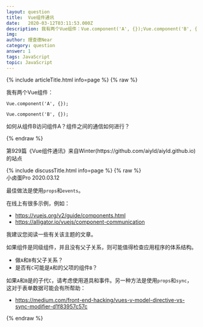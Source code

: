 ```yaml
---
layout: question
title:  Vue组件通讯
date:   2020-03-12T03:11:53.000Z
description: 我有两个Vue组件：Vue.component('A', {});Vue.component('B', {});如何从组件B访问组件A？组件...
img: 
author: 理查德Near
category: question
answer: 1
tags: JavaScript
topic: JavaScript
---
```

<div class="article-root">
  <div class="article">
    {% include articleTitle.html info=page %}
    {% raw %}
    <div class="article-content"><p><font style="vertical-align: inherit;"><font style="vertical-align: inherit;">我有两个Vue组件：</font></font></p>

<pre><code>Vue.component('A', {});<font></font>
<font></font>
Vue.component('B', {});<font></font>
</code></pre>

<p><font style="vertical-align: inherit;"><font style="vertical-align: inherit;">如何从组件B访问组件A？</font><font style="vertical-align: inherit;">组件之间的通信如何进行？</font></font></p></div>
    {% endraw %}
  </div>
  <p class="winter_mark">第929篇《Vue组件通讯》来自Winter(https://github.com/aiyld/aiyld.github.io)的站点</p>
  <div class="discuss-wrapper">
    {% include discussTitle.html info=page %}
    {% raw %}
    <div class="discuss-item">
        <div class="discuss-parent">
          <div class="discuss-meta">
            <span class="discuss-user">小卤蛋Pro</span>
            <span class="discuss-time">2020.03.12</span>
          </div>
          <div class="discuss-comment"><p><font style="vertical-align: inherit;"><font style="vertical-align: inherit;">最佳做法是使用</font></font><code>props</code><font style="vertical-align: inherit;"><font style="vertical-align: inherit;">和</font></font><code>events</code><font style="vertical-align: inherit;"><font style="vertical-align: inherit;">。</font></font></p>

<p><font style="vertical-align: inherit;"><font style="vertical-align: inherit;">在线上有很多示例，例如：</font></font></p>

<ul>
<li><a href="https://vuejs.org/v2/guide/components.html" rel="nofollow noreferrer"><font style="vertical-align: inherit;"><font style="vertical-align: inherit;">https://vuejs.org/v2/guide/components.html</font></font></a></li>
<li><a href="https://alligator.io/vuejs/component-communication" rel="nofollow noreferrer"><font style="vertical-align: inherit;"><font style="vertical-align: inherit;">https://alligator.io/vuejs/component-communication</font></font></a></li>
</ul>

<p><font style="vertical-align: inherit;"><font style="vertical-align: inherit;">我建议您阅读一些有关该主题的文章。</font></font></p>

<p><font style="vertical-align: inherit;"><font style="vertical-align: inherit;">如果组件是同级组件，并且没有父子关系，则可能值得检查应用程序的体系结构。</font></font></p>

<ul>
<li><font style="vertical-align: inherit;"><font style="vertical-align: inherit;">做</font></font><code>A</code><font style="vertical-align: inherit;"><font style="vertical-align: inherit;">和</font></font><code>B</code><font style="vertical-align: inherit;"><font style="vertical-align: inherit;">有父子关系？</font></font></li>
<li><font style="vertical-align: inherit;"><font style="vertical-align: inherit;">是否有</font></font><code>C</code><font style="vertical-align: inherit;"><font style="vertical-align: inherit;">可能是</font></font><code>A</code><font style="vertical-align: inherit;"><font style="vertical-align: inherit;">和</font><font style="vertical-align: inherit;">的父项的</font><font style="vertical-align: inherit;">组件</font></font><code>B</code><font style="vertical-align: inherit;"><font style="vertical-align: inherit;">？</font></font></li>
</ul>

<p><font style="vertical-align: inherit;"><font style="vertical-align: inherit;">如果</font></font><code>A</code><font style="vertical-align: inherit;"><font style="vertical-align: inherit;">和</font></font><code>B</code><font style="vertical-align: inherit;"><font style="vertical-align: inherit;">是的子代</font></font><code>C</code><font style="vertical-align: inherit;"><font style="vertical-align: inherit;">，请考虑使用道具和事件。</font><font style="vertical-align: inherit;">另一种方法是使用</font></font><code>props</code><font style="vertical-align: inherit;"><font style="vertical-align: inherit;">和</font></font><code>sync</code><font style="vertical-align: inherit;"><font style="vertical-align: inherit;">，这对于表单数据可能会有所帮助：</font></font></p>

<ul>
<li><a href="https://medium.com/front-end-hacking/vues-v-model-directive-vs-sync-modifier-d1f83957c57c" rel="nofollow noreferrer"><font style="vertical-align: inherit;"><font style="vertical-align: inherit;">https://medium.com/front-end-hacking/vues-v-model-directive-vs-sync-modifier-d1f83957c57c</font></font></a></li>
</ul></div>
        </div></div>
    {% endraw %}
  </div>
<div>
